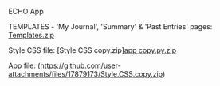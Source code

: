 ECHO App   

TEMPLATES - 'My Journal', 'Summary' & 'Past Entries' pages: [Templates.zip](https://github.com/user-attachments/files/17879171/Templates.copy.zip)


Style CSS file: [Style CSS copy.zip][app copy.py.zip](https://github.com/user-attachments/files/17879175/app.copy.py.zip)


App file: (https://github.com/user-attachments/files/17879173/Style.CSS.copy.zip)
